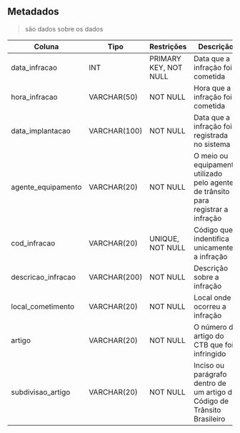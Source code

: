 ## Metadados
> são dados sobre os dados

| Coluna            | Tipo        | Restrições           | Descrição                        |
|-------------------|------------ |----------------------|----------------------------------|
| data_infracao     | INT         | PRIMARY KEY, NOT NULL| Data que a infração foi cometida |
| hora_infracao     | VARCHAR(50) | NOT NULL             | Hora que a infração foi cometida |
| data_implantacao  | VARCHAR(100)| NOT NULL             | Data que a infração foi registrada no sistema |
| agente_equipamento| VARCHAR(20) | NOT NULL             | O meio ou equipamento utilizado pelo agente de trânsito para registrar a infração|
| cod_infracao      | VARCHAR(20) | UNIQUE, NOT NULL     | Código que indentifica unicamente a infração |
| descricao_infracao| VARCHAR(200)| NOT NULL             | Descrição sobre a infração                   |
| local_cometimento | VARCHAR(20) | NOT NULL             | Local onde ocorreu a infração                |
| artigo            | VARCHAR(20) | NOT NULL             | O número do artigo do CTB que foi infringido |
| subdivisao_artigo | VARCHAR(20) | NOT NULL             | Inciso ou parágrafo dentro de um artigo do Código de Trânsito Brasileiro |
